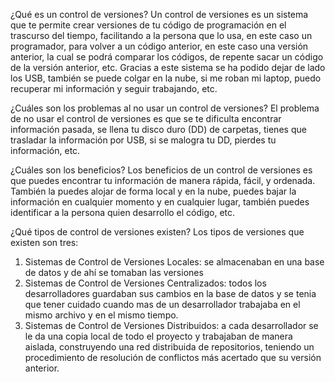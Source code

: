 ¿Qué es un control de versiones?
Un control de versiones es un sistema que te permite crear versiones de tu código de programación en el trascurso del tiempo, facilitando a la persona que lo usa, en este caso un programador, para volver a un código anterior, en este caso una versión anterior, la cual se podrá comparar los códigos, de repente sacar un código de la versión anterior, etc. Gracias a este sistema se ha podido dejar de lado los USB, también se puede colgar en la nube, si me roban mi laptop, puedo recuperar mi información y seguir trabajando, etc.

¿Cuáles son los problemas al no usar un control de versiones?
El problema de no usar el control de versiones es que se te dificulta encontrar información pasada, se llena tu disco duro (DD) de carpetas, tienes que trasladar la información por USB, si se malogra tu DD, pierdes tu información, etc. 

¿Cuáles son los beneficios?
Los beneficios de un control de versiones es que puedes encontrar tu información de manera rápida, fácil, y ordenada. También la puedes alojar de forma local y en la nube, puedes bajar la información en cualquier momento y en cualquier lugar, también puedes identificar a la persona quien desarrollo el código, etc.

¿Qué tipos de control de versiones existen?
Los tipos de versiones que existen son tres:
1.	Sistemas de Control de Versiones Locales: se almacenaban en una base de datos y de ahí se tomaban las versiones
2.	Sistemas de Control de Versiones Centralizados: todos los desarrolladores guardaban sus cambios en la base de datos y se tenia que tener cuidado cuando mas de un desarrollador trabajaba en el mismo archivo y en el mismo tiempo.
3.	Sistemas de Control de Versiones Distribuidos: a cada desarrollador se le da una copia local de todo el proyecto y trabajaban de manera aislada, construyendo una red distribuida de repositorios, teniendo un procedimiento de resolución de conflictos más acertado que su versión anterior.
